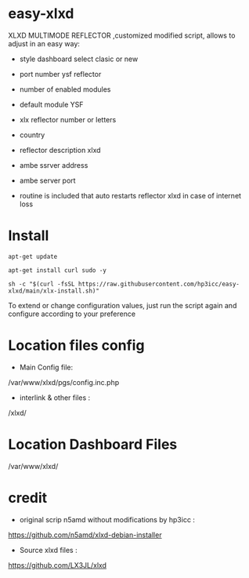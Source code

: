 # easy-xlxd

XLXD MULTIMODE REFLECTOR ,customized modified script, allows to adjust in an easy way:

* style dashboard select clasic or new

* port number ysf reflector

* number of enabled modules

* default module YSF

* xlx reflector number or letters

* country

* reflector description xlxd

* ambe ssrver address

* ambe server port

* routine is included that auto restarts reflector xlxd in case of internet loss

#

# Install

    apt-get update
    
    apt-get install curl sudo -y
    
    sh -c "$(curl -fsSL https://raw.githubusercontent.com/hp3icc/easy-xlxd/main/xlx-install.sh)"
    
   
 To extend or change configuration values, just run the script again and configure according to your preference
 
#

 # Location files config
 
  * Main Config file:
 
  /var/www/xlxd/pgs/config.inc.php
  
  * interlink & other files :  
   
  /xlxd/  
   
#
  
 # Location Dashboard Files
 
 /var/www/xlxd/

#

# credit

 * original scrip n5amd without modifications by hp3icc :

 https://github.com/n5amd/xlxd-debian-installer

 * Source xlxd files :
 
 https://github.com/LX3JL/xlxd
